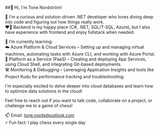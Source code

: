 ##👋 Hi, I'm Tone Nordström!    

🔭 I'm a curious and solution-driven .NET developer who loves diving deep into code and figuring out how things really work.  
❤️‍🔥 Backend is my happy place (C#, .NET, SQL/T-SQL, Azure), but I also have experience with frontend and enjoy fullstack when needed.    

🌱 I’m currently learning:  
☁️ Azure Platform & Cloud Services – Setting up and managing virtual machines, automating tasks with Azure CLI, and working with Azure Portal.  
🚀 Platform as a Service (PaaS) – Creating and deploying App Services, using Cloud Shell, and integrating Git-based deployments.  
🛠️ Monitoring & Debugging – Leveraging Application Insights and tools like Project Kudu for performance tracking and troubleshooting.    

I'm especially excited to delve deeper into cloud databases and learn how to optimize data solutions in the cloud!     

Feel free to reach out if you want to talk code, collaborate on a project, or challenge me to a game of chess!    

📫 Email: tone.nords@outlook.com  
⚡ Fun fact: I play chess every single day  
